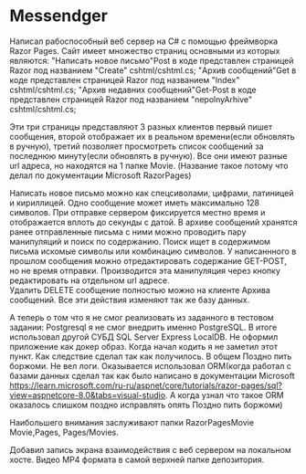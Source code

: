 # Messendger
Написал рабоспособный веб сервер на С# с помощью фреймворка Razor Pages. Сайт имеет множество страниц основными из которых являются:
"Написать новое письмо"Post в коде представлен страницей Razor под названием "Create" cshtml/cshtml.cs;
"Архив сообщений"Get в коде представлен страницей Razor под названием "Index" cshtml/cshtml.cs;
"Архив недавних сообщений"Get-Post в коде представлен страницей Razor под названием "nepolnyArhive" cshtml/cshtml.cs;

Эти три страницы представляют 3 разных клиентов первый пишет сообщения, второй отображает их в реальном времени(если обновлять в ручную), третий позволяет просмотреть список сообщений за последнюю минуту(если обновлять в ручную). Все они имеют разные url адреса, но находятся на 1 папке Movie. (Название такое потому что делал по документации Microsoft RazorPages)

Написать новое письмо можно как спецсиволами, цифрами, латиницей и кириллицей. Одно сообщение может иметь максимально 128 символов. При отправке сервером фиксируется местно время и отображается вплоть до секунды с датой.
В архиве сообщений хранятся ранее отправленные письма с ними можно проводить пару манипуляций и поиск по содержанию.
Поиск ищет в содержимом письма искомые символы или  комбинацию символов. 
У написаннного в прошлом сообщения можно отредактировать содержание GET-POST, но не время отправки. Производится эта манипуляция через кнопку редактировать на отдельном url адресе.  
Удалить DELETE сообщение полностью можно на клиенте Архива сообщений.
Все эти действия изменяют так же базу данных. 


А теперь о том что я не смог реализовать из заданного в тестовом задании:
Postgresql я не смог внедрить именно PostgreSQL. В итоге использовал другой СУБД SQL Server Express LocalDB.
Не оформил приложение как докер образ. Когда начал кодить я не заметил этот пункт. Как следствие сделал так как получилось. В общем Поздно пить боржоми.
Не вел логи.
Оказывается использовал ORM(когда работал с базами данных сделал так как было написано в документации Microsoft https://learn.microsoft.com/ru-ru/aspnet/core/tutorials/razor-pages/sql?view=aspnetcore-8.0&tabs=visual-studio. А когда узнал что такое ORM оказалось слишком поздно исправлять опять Поздно пить боржоми)

Наибольшего внимания заслуживают папки RazorPagesMovie Movie,Pages, Pages/Movies.

Добавил запись экрана взаимодействия с веб сервером на локальном хосте. Видео MP4 формата в самой верхней папке депозитория. 

